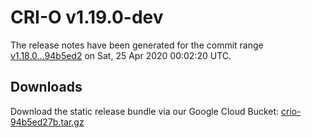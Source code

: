 # CRI-O v1.19.0-dev

The release notes have been generated for the commit range
[v1.18.0...94b5ed2](https://github.com/cri-o/cri-o/compare/v1.18.0...94b5ed27b832d3a584923e9a3ccab8a8f3936f7e) on Sat, 25 Apr 2020 00:02:20 UTC.

## Downloads

Download the static release bundle via our Google Cloud Bucket:
[crio-94b5ed27b.tar.gz][0]

[0]: https://storage.googleapis.com/k8s-conform-cri-o/artifacts/crio-94b5ed27b.tar.gz

